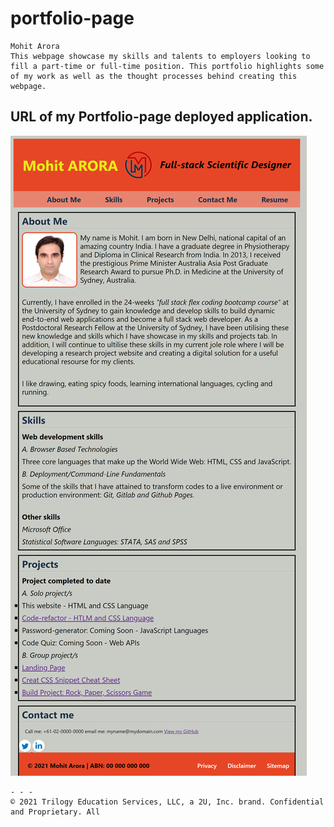 # portfolio-page

```
Mohit Arora
This webpage showcase my skills and talents to employers looking to fill a part-time or full-time position. This portfolio highlights some of my work as well as the thought processes behind creating this webpage.
```
## URL of my Portfolio-page deployed application.

![mohit arora portfolio-page](./assets/image/Screenshot_portfolio_ma.png)

```
- - -
© 2021 Trilogy Education Services, LLC, a 2U, Inc. brand. Confidential and Proprietary. All 
